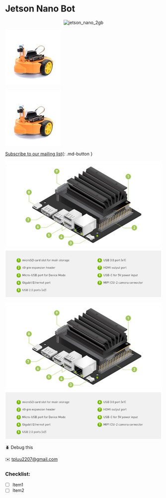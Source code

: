 # Jetson Nano Bot

<p align="center">
<img src="images/jetsonnano_2gb.jpg" width=80% alt="jetson_nano_2gb">
</p>

![image](https://github.com/luutp/jduck/raw/develop/docs/images/Sun_Mar_14_2021_1615739538912.png)

![image](https://github.com/luutp/jduck/raw/develop/images/Sun_Mar_14_2021_1615739225667.png)

[Subscribe to our mailing list](#){: .md-button }

![image](https://github.com/luutp/jduck/raw/develop/images/Sun_Mar_14_2021_1615739400375.png)


![image](https://github.com/luutp/jduck/raw/develop/docs/images/Sun_Mar_14_2021_1615739500737.png)

:beetle: Debug this

:envelope: tpluu2207@gmail.com

### Checklist:
- [ ] Item1
- [ ] Item2

